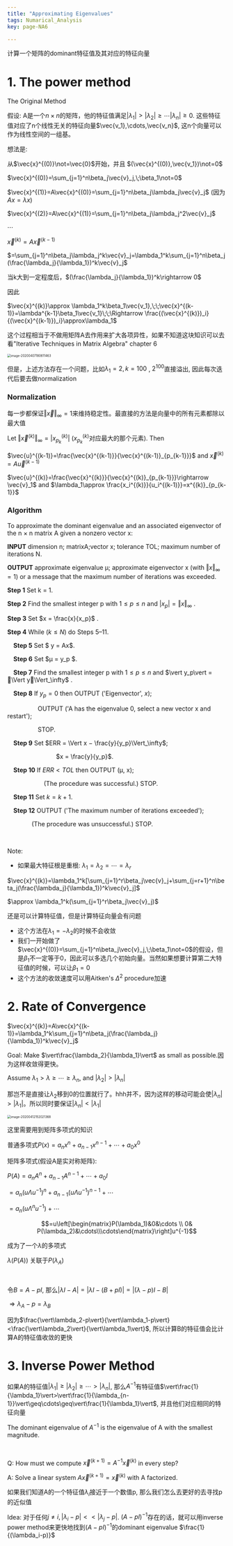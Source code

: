 ```yaml
---
title: "Approximating Eigenvalues"
tags: Numarical_Analysis
key: page-NA6

---
```


<!--more-->

计算一个矩阵的dominant特征值及其对应的特征向量

# 1. The power method

The Original Method

假设: A是一个$n\times n$的矩阵，他的特征值满足$\vert\lambda_1\vert>\vert\lambda_2\vert\geq \cdots\vert\lambda_n\vert\geq 0$. 这些特征值对应了n个线性无关的特征向量$\vec{v_1},\cdots,\vec{v_n}$, 这n个向量可以作为线性空间的一组基。

想法是:

从$\vec{x}^{(0)}\not=\vec{0}$开始，并且 $(\vec{x}^{(0)},\vec{v_1})\not=0$

$\vec{x}^{(0)}=\sum_{j=1}^n\beta_j\vec{v}_j,\;\beta_1\not=0$

$\vec{x}^{(1)}=A\vec{x}^{(0)}=\sum_{j=1}^n\beta_j\lambda_j\vec{v}_j$ (因为$Ax=\lambda x$)

$\vec{x}^{(2)}=A\vec{x}^{(1)}=\sum_{j=1}^n\beta_j\lambda_j^2\vec{v}_j$

$\cdots$

$\vec{x}^{(k)}=A\vec{x}^{(k-1)}$

$=\sum_{j=1}^n\beta_j\lambda_j^k\vec{v}_j=\lambda_1^k\sum_{j=1}^n\beta_j(\frac{\lambda_j}{\lambda_1})^k\vec{v}_j$

当k大到一定程度后，$(\frac{\lambda_j}{\lambda_1})^k\rightarrow 0$

因此

$\vec{x}^{(k)}\approx \lambda_1^k\beta_1\vec{v_1},\;\;\vec{x}^{(k-1)}=\lambda^{k-1}\beta_1\vec{v_1}\;\;\Rightarrow \frac{(\vec{x}^{(k)})_i}{(\vec{x}^{(k-1)})_i}\approx\lambda_1$

这个过程相当于不做用矩阵A去作用来扩大各项异性，如果不知道这块知识可以去看"Iterative Techniques in Matrix Algebra" chapter 6

<img src="../../../assets/images/image-20200407180611463.png" alt="image-20200407180611463" style="zoom:50%;" />

<br>

但是，上述方法存在一个问题，比如$\lambda_1=2,k=100$ , $2^{100}$直接溢出, 因此每次迭代后要去做normalization

### Normalization

每一步都保证$\Vert \vec{x}\Vert_\infty=1$来维持稳定性。最直接的方法是向量中的所有元素都除以最大值

Let $\Vert\vec{x}^{(k)}\Vert_\infty=\vert x_{p_k}^{(k)}\vert$  ($x_{p_k}^{(k)}$对应最大的那个元素). Then

$\vec{u}^{(k-1)}=\frac{\vec{x}^{(k-1)}}{\vec{x}^{(k-1)}_{p_{k-1}}}$   and  $\vec{x}^{(k)}=A\vec{u}^{(k-1)}$

$\vec{u}^{(k)}=\frac{\vec{x}^{(k)}}{\vec{x}^{(k)}_{p_{k-1}}}\rightarrow \vec{v}_1$   and  $\lambda_1\approx \frac{x_i^{(k)}}{u_i^{(k-1)}}=x^{(k)}_{p_{k-1}}$



### Algorithm

To approximate the dominant eigenvalue and an associated eigenvector of the n × n matrix A given a nonzero vector x:

**INPUT** dimension n; matrixA;vector x; tolerance TOL; maximum number of iterations N. 

**OUTPUT** approximate eigenvalue μ; approximate eigenvector x (with $\Vert x\Vert_\infty=1$) or a message that the maximum number of iterations was exceeded.

**Step 1** Set k = 1.

**Step 2** Find the smallest integer p with $1 ≤ p ≤ n$ and $\vert x_p\vert = \Vert x\Vert_\infty$ . 

**Step 3** Set $x = \frac{x}{x_p}$ .

**Step 4** While ($k ≤ N$) do Steps 5–11.

&emsp;**Step 5** Set $ y = Ax$.

&emsp;**Step 6** Set $μ = y_p $.

&emsp;**Step 7** Find the smallest integer p with $1 ≤ p ≤ n$ and $\vert y_p\vert = \Vert y\Vert_\infty$ .

&emsp;**Step 8** If $y_p = 0$ then OUTPUT ('Eigenvector', $x$);

&emsp;&emsp;&emsp;&emsp;&emsp;OUTPUT ('A has the eigenvalue 0, select a new vector x and restart');

&emsp;&emsp;&emsp;&emsp;&emsp;STOP.

&emsp;**Step 9** Set $ERR = \Vert x − \frac{y}{y_p}\Vert_\infty$;

&emsp;&emsp;&emsp;&emsp;&emsp;&emsp;&emsp;&emsp;$x = \frac{y}{y_p}$.

&emsp;**Step 10** If $ERR < TOL$ then OUTPUT (μ, x);

&emsp;&emsp;&emsp;&emsp;&emsp;&emsp;(The procedure was successful.)  STOP.

&emsp;**Step 11** Set $k = k + 1$.

&emsp;**Step 12** OUTPUT ('The maximum number of iterations exceeded'); 

&emsp;&emsp;&emsp;&emsp;(The procedure was unsuccessful.) STOP.



<br>

Note:

* 如果最大特征根是重根: $\lambda_1=\lambda_2=\cdots=\lambda_r$

$\vec{x}^{(k)}=\lambda_1^k[\sum_{j=1}^r\beta_j\vec{v}_j+\sum_{j=r+1}^n\beta_j(\frac{\lambda_j}{\lambda_1})^k\vec{v}_j]$

$\approx \lambda_1^k(\sum_{j=1}^r\beta_j\vec{v}_j)$

还是可以计算特征值，但是计算特征向量会有问题

* 这个方法在$\lambda_1=-\lambda_2$的时候不会收敛
* 我们一开始做了$\vec{x}^{(0)}=\sum_{j=1}^n\beta_j\vec{v}_j,\;\beta_1\not=0$的假设，但是$\beta_1$不一定等于0，因此可以多选几个初始向量。当然如果想要计算第二大特征值的时候，可以让$\beta_1=0$
* 这个方法的收敛速度可以用Aitken's $\Delta^2$ procedure加速



# 2. Rate of Convergence

$\vec{x}^{(k)}=A\vec{x}^{(k-1)}=\lambda_1^k\sum_{j=1}^n\beta_j(\frac{\lambda_j}{\lambda_1})^k\vec{v}_j$

Goal: Make $\vert\frac{\lambda_2}{\lambda_1}\vert$ as small as possible.因为这样收敛得更快。

Assume $\lambda_1>\lambda\geq \cdots\geq \lambda_n$, and $\vert \lambda_2\vert >\vert\lambda_n\vert$

那岂不是直接让$\lambda_2$移到0的位置就行了。hhh并不，因为这样的移动可能会使$\vert \lambda_n\vert>\vert\lambda_1\vert$。所以同时要保证$\vert \lambda_n\vert<\vert\lambda_1\vert$

<img src="../../../assets/images/image-20200412152021368.png" alt="image-20200412152021368" style="zoom:50%;" />

这里需要用到矩阵多项式的知识

普通多项式$P(x)=a_nx^n+a_{n-1}x^{n-1}+\cdots+a_0x^0$

矩阵多项式(假设A是实对称矩阵):

 $P(A)=a_nA^n+a_{n-1}A^{n-1}+\cdots+a_0I$

$=a_n(u\Lambda u^{-1})^n+a_{n-1}(u\Lambda u^{-1})^{n-1}+\cdots$

$=a_n(u\Lambda^n u^{-1})+\cdots$

$$=u\left[\begin{matrix}P(\lambda_1)&0&\cdots \\ 0& P(\lambda_2)&\cdots\\\cdots\end{matrix}\right]u^{-1}$$

成为了一个$\lambda$的多项式

$\lambda(P(A))$ 关联于$P(\lambda_A)$

<br>

令$B=A-pI$, 那么$\vert\lambda I-A\vert = \vert\lambda I-(B+pI)\vert=\vert (\lambda-p)I-B\vert$

$\Rightarrow \lambda_A-p=\lambda_B$

因为$\frac{\vert\lambda_2-p\vert}{\vert\lambda_1-p\vert}<\frac{\vert\lambda_2\vert}{\vert\lambda_1\vert}$, 所以计算B的特征值会比计算A的特征值收敛的更快



# 3. Inverse Power Method

如果A的特征值$\vert\lambda_1\vert\geq \vert\lambda_2\vert\geq\cdots>\vert\lambda_n\vert$, 那么$A^{-1}$有特征值$\vert\frac{1}{\lambda_1}\vert>\vert\frac{1}{\lambda_{n-1}}\vert\geq\cdots\geq\vert\frac{1}{\lambda_1}\vert$, 并且他们对应相同的特征向量

The dominant eigenvalue of $A^{-1}$ is the eigenvalue of A with the smallest magnitude.

<br>

Q: How must we compute $\vec{x}^{(k+1)}=A^{-1}\vec{x}^{(k)}$ in every step?

A: Solve a linear system $A\vec{x}^{(k+1)}=\vec{x}^{(k)}$ with A factorized.

如果我们知道A的一个特征值$\lambda_i$接近于一个数值p, 那么我们怎么去更好的去寻找p的近似值

Idea: 对于任何$j\not=i,\vert\lambda_i-p\vert <<\vert\lambda_j-p\vert$. $(A-pI)^{-1}$存在的话，就可以用inverse power method来更快地找到$(A-pI)^{-1}$的dominant eigenvalue $\frac{1}{(\lambda_i-p)}$

